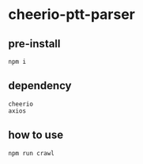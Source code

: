 # cheerio-ptt-parser

## pre-install

```npm i```

## dependency

```
cheerio
axios
```

## how to use

```npm run crawl```
